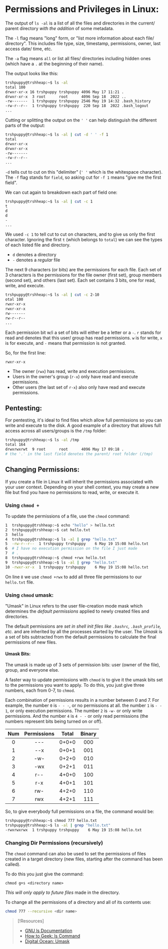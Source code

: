 
# Permissions and Privileges in Linux:
The output of `ls -al` is a list of all the files and directories in the current/ parent directory *with the addition* of some metadata.

The `-l` flag means "long" form, or "list more information about each file/ directory". This includes file type, size, timestamp, permissions, owner, last access date/ time, etc.

The `-a` flag means `all` or list all files/ directories including hidden ones (which have a `.` at the beginning of their name).

The output looks like this:
```bash
trshpuppy@trshheap:~$ ls -al
total 100
drwxr-xr-x 16 trshpuppy trshpuppy 4096 May 17 11:21 .
drwxr-xr-x  3 root      root      4096 Sep 18  2022 ..
-rw-------  1 trshpuppy trshpuppy 2546 May 19 14:32 .bash_history
-rw-r--r--  1 trshpuppy trshpuppy  220 Sep 18  2022 .bash_logout
...
```

Cutting or splitting the output on the `' '` can help distinguish the different parts of the output:
```bash
trshpuppy@trshheap:~$ ls -al | cut -d ' ' -f 1
total
drwxr-xr-x
drwxr-xr-x
-rw-------
-rw-r--r--
...
```
`-d` tells cut to cut on this "delimiter" (`' '` which is the whitespace character). The `-f` flag stands for `field`, so asking cut for `-f 1` means "give me the first field".

We can cut again to breakdown each part of field one:
```bash
trshpuppy@trshheap:~$ ls -al | cut -c 1
t
d
d
-
...
```
We used `-c 1` to tell cut to cut on characters, and to give us only the first character. Ignoring the first `t` (which belongs to `total`) we can see the types of each listed file and directory. 

- `d` denotes a directory
- `-` denotes a *regular* file

The next 9 characters (or bits) are the permissions for each file. Each set of 3 characters is the permissions for the file owner (first set), group members (second set), and others (last set). Each set contains 3 bits, one for read, write, and execute.
```bash
trshpuppy@trshheap:~$ ls -al | cut -c 2-10
otal 100
rwxr-xr-x
rwxr-xr-x
rw-------
rw-r--r--
...
```
Each permission bit w/i a set of bits will either be a letter or a `-`. `r` stands for read and denotes that this user/ group has read permissions. `w` is for write, `x` is for execute, and `-` means that permission is not granted.

So, for the first line:
```
rwxr-xr-x
```
- The owner (`rwx`) has read, write and execution permissions.
- Users in the owner's group (`r-x`) only have read and execute permissions.
- Other users (the last set of `r-x`) also only have read and execute permissions.
## Pentesting:
For pentesting, it's ideal to find files which allow full permissions so you can write and execute to the disk. A good example of a directory that allows full access across all users/groups is the `/tmp` folder:
```bash
trshpuppy@trshheap:~$ ls -al /tmp
total 164
drwxrwxrwt  9 root      root      4096 May 17 09:18 .
# the '.' in the last field denotes the parent/ root folder (/tmp)
```
## Changing Permissions:
If you create a file in Linux it will inherit the permissions associated with your user context. Depending on your shell context, you may create a new file but find you have no permissions to read, write, or execute it.
### Using `chmod +`
To update the permissions of a file, use the `chmod` command:
```bash
1  trshpuppy@trshheap:~$ echo "hello" > hello.txt
2  trshpuppy@trshheap:~$ cat hello.txt
3  hello
4  trshpuppy@trshheap:~$ ls -al | grep "hello.txt"
5  -rw-r--r--  1 trshpuppy trshpuppy    6 May 19 15:08 hello.txt
6  # I have no execution permission on the file I just made
7  # . 
8  trshpuppy@trshheap:~$ chmod +rwx hello.txt
9  trshpuppy@trshheap:~$ ls -al | grep "hello.txt"
10 -rwxr-xr-x  1 trshpuppy trshpuppy    6 May 19 15:08 hello.txt
```
On line `8` we use `chmod +rwx` to add all three file permissions to our `hello.txt` file.
### Using `chmod` umask:
"Umask" in Linux refers to the user file-creation mode mask which determines the *default permissions* applied to newly created files and directories.

The default permissions are *set in shell init files like `.bashrc`, `.bash_profile`, etc.* and are inherited by all the processes started by the user. The *Umask* is a set of bits subtracted from the default permissions to calculate the final permissions of new files.
#### Umask Bits:
The umask is made up of 3 sets of permission bits: user (owner of the file), group, and everyone else.

A faster way to update permissions with `chmod` is to give it the umask bits set to the permissions you want to apply. To do this, you just give three numbers, each from 0-7, to `chmod`.

Each combination of permissions results in a number between 0 and 7. For example, the number `0` is `- - -`, or no permissions at all. the number `1` is `- - 1`, or only execution permissions.  The number `2` is `-w-` or only write permissions. And the number `4` is `4 - -` or only read permissions (the numbers represent bits being turned on or off).

| Num | Permissions | Total | Binary |
| :-: | :---------: | :---: | :----: |
|  0  |     ---     | 0+0+0 |  000   |
|  1  |     --x     | 0+0+1 |  001   |
|  2  |     -w-     | 0+2+0 |  010   |
|  3  |     -wx     | 0+2+1 |  011   |
|  4  |     r--     | 4+0+0 |  100   |
|  5  |     r-x     | 4+0+1 |  101   |
|  6  |     rw-     | 4+2+0 |  110   |
|  7  |     rwx     | 4+2+1 |  111   |

So, to give everybody full permissions on a file, the command would be:
```bash
trshpuppy@trshheap:~$ chmod 777 hello.txt
trshpuppy@trshheap:~$ ls -al | grep "hello.txt"
-rwxrwxrwx  1 trshpuppy trshpuppy    6 May 19 15:08 hello.txt
```
### Changing Dir Permissions (recursively)
The `chmod` command can also be used to set the permissions of files created in a target directory (new files, starting after the command has been called).

To do this you just give the command:
````
chmod g+s <directory name>
````
*This will only apply to future files* made in the directory.

To change all the permissions of a directory and all of its contents use:
```bash
chmod 777 --recursive <dir name>
```

> [!Resources]
> - [GNU ls Documentation](https://www.gnu.org/software/coreutils/manual/html_node/What-information-is-listed.html)
> - [How to Geek: ls Command](https://www.howtogeek.com/448446/how-to-use-the-ls-command-on-linux/)
> - [Digital Ocean: Umask](https://www.digitalocean.com/community/questions/what-is-umask-how-to-set-it-permanently-for-a-user)

